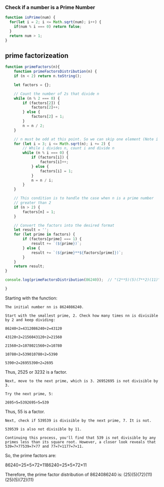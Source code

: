 ### Check if a number is a Prime Number
```javascript
function isPrime(num) {
  for(let i = 2; i <= Math.sqrt(num); i++) {
    if(num % i === 0) return false;
  }
  return num > 1;
}
```


## prime factorizeation


```javascript
function primeFactors(n){
    function primeFactorsDistribution(n) {
    if (n < 2) return n.toString();

    let factors = {};

    // Count the number of 2s that divide n
    while (n % 2 === 0) {
        if (factors[2]) {
            factors[2]++;
        } else {
            factors[2] = 1;
        }
        n = n / 2;
    }

    // n must be odd at this point. So we can skip one element (Note i = i +2)
    for (let i = 3; i <= Math.sqrt(n); i += 2) {
        // While i divides n, count i and divide n
        while (n % i === 0) {
            if (factors[i]) {
                factors[i]++;
            } else {
                factors[i] = 1;
            }
            n = n / i;
        }
    }

    // This condition is to handle the case when n is a prime number
    // greater than 2
    if (n > 2) {
        factors[n] = 1;
    }

    // Convert the factors into the desired format
    let result = '';
    for (let prime in factors) {
        if (factors[prime] === 1) {
            result += `(${prime})`;
        } else {
            result += `(${prime}**${factors[prime]})`;
        }
    }
    return result;
}

console.log(primeFactorsDistribution(86240));  // "(2**5)(5)(7**2)(11)"

}

```







Starting with the function:

    The initial number nn is 8624086240.

    Start with the smallest prime, 2. Check how many times nn is divisible by 2 and keep dividing:

    86240÷2=4312086240÷2=43120

    43120÷2=2156043120÷2=21560

    21560÷2=1078021560÷2=10780

    10780÷2=539010780÷2=5390

    5390÷2=26955390÷2=2695

Thus, 2525 or 3232 is a factor.

    Next, move to the next prime, which is 3. 26952695 is not divisible by 3.

    Try the next prime, 5:

    2695÷5=5392695÷5=539

Thus, 55 is a factor.

    Next, check if 539539 is divisible by the next prime, 7. It is not.

    539539 is also not divisible by 11.

    Continuing this process, you'll find that 539 is not divisible by any primes less than its square root. However, a closer look reveals that 539=7×77539=7×77 and 77=7×1177=7×11.

So, the prime factors are:

86240=25×5×72×1186240=25×5×72×11

Therefore, the prime factor distribution of 8624086240 is:
(25)(5)(72)(11)(25)(5)(72)(11)
